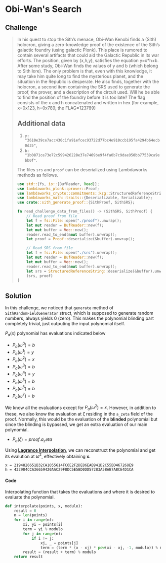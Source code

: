 # Obi-Wan's Search

## Challenge

> In his quest to stop the Sith’s menace, Obi-Wan Kenobi finds a (Sith) holocron, giving a zero-knowledge proof of the existence of the Sith’s galactic foundry (using galactic Plonk). This place is rumored to contain several artifacts that could aid the Galactic Republic in its war efforts. The position, given by (x,h,y), satisfies the equation y=x*h+b. After some study, Obi-Wan finds the values of y and b (which belong to Sith lore). The only problem is that, even with this knowledge, it may take him quite long to find the mysterious planet, and the situation in the Republic is desperate. He also finds, together with the holocron, a second item containing the SRS used to generate the proof, the prover, and a description of the circuit used. Will he be able to find the position of the foundry before it is too late? The flag consists of the x and h concatenated and written in hex (for example, x=0x123, h=0x789, the FLAG=123789)
>
> ## Additional data
>
> 1. `y: "3610e39ce7acc430c1fa91efcec93722d77bc4e910ccb195fa4294b64ecb0d35"`,
> 2. `b: "1b0871ce73e72c599426228e37e7469be9f4fa0b7c9dae950bb77539ca9ebb0f"`.
>
> The files `srs` and `proof` can be deserialized using Lambdaworks methods as follows.
>
> ```rust
> use std::{fs, io::{BufReader, Read}};
> use lambdaworks_plonk::prover::Proof;
> use lambdaworks_crypto::commitments::kzg::StructuredReferenceString;
> use lambdaworks_math::traits::{Deserializable, Serializable};
> use crate::sith_generate_proof::{SithProof, SithSRS};
> 
> fn read_challenge_data_from_files() -> (SithSRS, SithProof) {
>     // Read proof from file
>     let f = fs::File::open("./proof").unwrap();
>     let mut reader = BufReader::new(f);
>     let mut buffer = Vec::new();
>     reader.read_to_end(&mut buffer).unwrap();
>     let proof = Proof::deserialize(&buffer).unwrap();
> 
>     // Read SRS from file
>     let f = fs::File::open("./srs").unwrap();
>     let mut reader = BufReader::new(f);
>     let mut buffer = Vec::new();
>     reader.read_to_end(&mut buffer).unwrap();
>     let srs = StructuredReferenceString::deserialize(&buffer).unwrap();
>     (srs, proof)
> }
> ```

## Solution

In this challenge, we noticed that `generate` method of `SithRandomFieldGenerator` struct, which is supposed to generate random numbers, always yields 0 (zero). This makes the polynomial blinding part completely trivial, just outputing the input polynomial itself.

$P_a(x)$ polynomial has evaluations indicated below

- $P_a(ω^0)=b$
- $P_a(ω^1)=y$
- $P_a(ω^2)=x$
- $P_a(ω^3)=b$
- $P_a(ω^4)=y$
- $P_a(ω^5)=b$
- $P_a(ω^6)=b$
- $P_a(ω^7)=b$

We know all the evaluations except for $P_a(ω^2)=x$. However, in addition to these, we also know the evaluation at ζ residing in the `a_zeta` field of the proof. Normally, this would be the evaluation of the **blinded** polynomial but since the blinding is bypassed, we get an extra evaluation of our main polynomial.

- $P_a(ζ)=proof.a_zeta$

Using [**Lagrance Interpolation**](https://en.wikipedia.org/wiki/Lagrange_polynomial), we can reconstruct the polynomial and get its evalution at $ω^2$, effectively obtaining **x**.

```
x = 2194826651B32CA1055614FC6E2F2DE86EAB941D2C55BD467268E9
h = 432904CCA36659420AAC29F8DC5E5BD0DD57283A58AB7A8CE4D1CA
```

#### Code

Interpolating function that takes the evaluations and where it is desired to evaluate the polynomial.

```python
def interpolate(points, x, modulo):
    result = 0
    n = len(points)
    for i in range(n):
        xi, yi = points[i]
        term = yi % modulo
        for j in range(n):
            if i != j:
                xj, _ = points[j]
                term = (term * (x - xj) * pow(xi - xj, -1, modulo)) % modulo
        result = (result + term) % modulo
    return result
```

